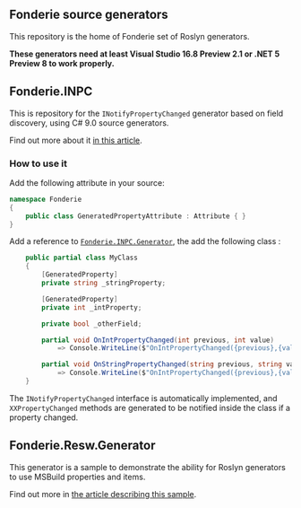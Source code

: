 ## Fonderie source generators

This repository is the home of Fonderie set of Roslyn generators. 

**These generators need at least Visual Studio 16.8 Preview 2.1 or .NET 5 Preview 8 to work properly.**

## Fonderie.INPC

This is repository for the `INotifyPropertyChanged` generator based on field discovery, using C# 9.0 source generators.

Find out more about it [in this article](https://jaylee.org/archive/2019/12/08/roslyn-sourcegeneration-reborn-replace-inotifypropertychanged.html).

### How to use it

Add the following attribute in your source:
```csharp
namespace Fonderie
{
    public class GeneratedPropertyAttribute : Attribute { }
}
```

Add a reference to [`Fonderie.INPC.Generator`](https://www.nuget.org/packages/Fonderie.INPC.Generator), the add the following class :

```csharp
    public partial class MyClass
    {
        [GeneratedProperty]
        private string _stringProperty;

        [GeneratedProperty]
        private int _intProperty;

        private bool _otherField;

        partial void OnIntPropertyChanged(int previous, int value)
            => Console.WriteLine($"OnIntPropertyChanged({previous},{value})");

        partial void OnStringPropertyChanged(string previous, string value) 
            => Console.WriteLine($"OnIntPropertyChanged({previous},{value})");
    }
```

The `INotifyPropertyChanged` interface is automatically implemented, and `XXPropertyChanged` methods are generated to be notified inside the class if a property changed.

## Fonderie.Resw.Generator

This generator is a sample to demonstrate the ability for Roslyn generators to use MSBuild properties and items.

Find out more in [the article describing this sample](https://jaylee.org/archive/2020/09/13/msbuild-items-and-properties-in-csharp9-sourcegenerators.html).